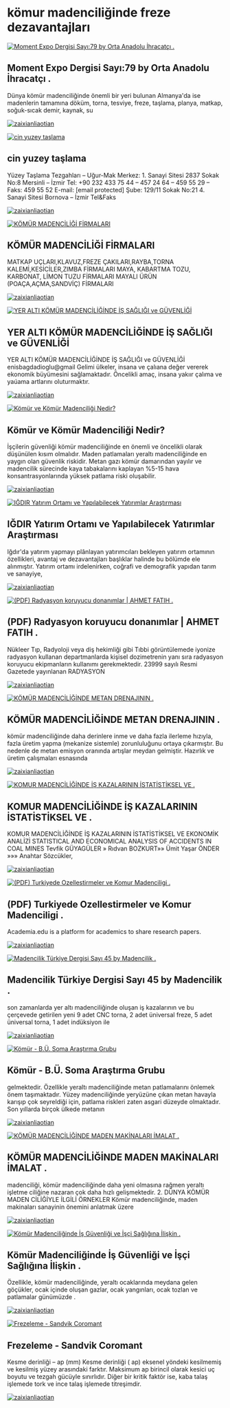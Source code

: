 # kömur madenciliğinde freze dezavantajları
<a href="https://mnn.zoosnet.net/LR/Chatpre.aspx?id=MNN94995150&p=https://topgrinding.com/" target="_blank">![Moment Expo Dergisi Sayı:79 by Orta Anadolu İhracatçı .](https://github.com/technlg/images/blob/main/36.jpg)</a>
## Moment Expo Dergisi Sayı:79 by Orta Anadolu İhracatçı .
Dünya kömür madenciliğinde önemli bir yeri bulunan Almanya'da ise madenlerin tamamına  döküm, torna, tesviye, freze, taşlama, planya, matkap, soğuk-sıcak demir, kaynak, su 
<a href="https://mnn.zoosnet.net/LR/Chatpre.aspx?id=MNN94995150&p=https://topgrinding.com/" target="_blank"><img src="https://github.com/technlg/images/raw/main/chat11.jpg" alt="zaixianliaotian"/></a><a href="//whatsapp.shibangsoft.com/WhatsApp.php" ><img src="https://github.com/technlg/images/raw/main/chat11.png" alt=""></a>
<a href="https://mnn.zoosnet.net/LR/Chatpre.aspx?id=MNN94995150&p=https://topgrinding.com/" target="_blank">![cin yuzey taşlama](https://github.com/technlg/images/blob/main/55.jpg)</a>
## cin yuzey taşlama
Yüzey Taşlama Tezgahları – Uğur-Mak Merkez: 1. Sanayi Sitesi 2837 Sokak No:8 Mersinli – İzmir Tel: +90 232 433 75 44 – 457 24 64 – 459 55 29 – Faks: 459 55 52 E-mail: [email protected] Şube: 129/11 Sokak No:21 4. Sanayi Sitesi Bornova – İzmir Tel&Faks
<a href="https://mnn.zoosnet.net/LR/Chatpre.aspx?id=MNN94995150&p=https://topgrinding.com/" target="_blank"><img src="https://github.com/technlg/images/raw/main/chat11.jpg" alt="zaixianliaotian"/></a><a href="//whatsapp.shibangsoft.com/WhatsApp.php" ><img src="https://github.com/technlg/images/raw/main/chat11.png" alt=""></a>
<a href="https://mnn.zoosnet.net/LR/Chatpre.aspx?id=MNN94995150&p=https://topgrinding.com/" target="_blank">![KÖMÜR MADENCİLİĞİ FİRMALARI](https://github.com/technlg/images/blob/main/36.jpg)</a>
## KÖMÜR MADENCİLİĞİ FİRMALARI
MATKAP UÇLARI,KLAVUZ,FREZE ÇAKILARI,RAYBA,TORNA KALEMİ,KESİCİLER,ZIMBA FİRMALARI MAYA, KABARTMA TOZU, KARBONAT, LİMON TUZU FİRMALARI MAYALI ÜRÜN (POAÇA,AÇMA,SANDVİÇ) FİRMALARI
<a href="https://mnn.zoosnet.net/LR/Chatpre.aspx?id=MNN94995150&p=https://topgrinding.com/" target="_blank"><img src="https://github.com/technlg/images/raw/main/chat11.jpg" alt="zaixianliaotian"/></a><a href="//whatsapp.shibangsoft.com/WhatsApp.php" ><img src="https://github.com/technlg/images/raw/main/chat11.png" alt=""></a>
<a href="https://mnn.zoosnet.net/LR/Chatpre.aspx?id=MNN94995150&p=https://topgrinding.com/" target="_blank">![YER ALTI KÖMÜR MADENCİLİĞİNDE İŞ SAĞLIĞI ve GÜVENLİĞİ](https://github.com/technlg/images/blob/main/42.jpg)</a>
## YER ALTI KÖMÜR MADENCİLİĞİNDE İŞ SAĞLIĞI ve GÜVENLİĞİ
YER ALTI KÖMÜR MADENCİLİĞİNDE İŞ SAĞLIĞI ve GÜVENLİĞİ enisbagdadioglu@gmail Gelimi ülkeler, insana ve çalıana değer vererek ekonomik büyümesini sağlamaktadır. Öncelikli amaç, insana yakıır çalıma ve yaúama artlarını oluturmaktır.
<a href="https://mnn.zoosnet.net/LR/Chatpre.aspx?id=MNN94995150&p=https://topgrinding.com/" target="_blank"><img src="https://github.com/technlg/images/raw/main/chat11.jpg" alt="zaixianliaotian"/></a><a href="//whatsapp.shibangsoft.com/WhatsApp.php" ><img src="https://github.com/technlg/images/raw/main/chat11.png" alt=""></a>
<a href="https://mnn.zoosnet.net/LR/Chatpre.aspx?id=MNN94995150&p=https://topgrinding.com/" target="_blank">![Kömür ve Kömür Madenciliği Nedir?](https://github.com/technlg/images/blob/main/56.jpg)</a>
## Kömür ve Kömür Madenciliği Nedir?
İşçilerin güvenliği kömür madenciliğinde en önemli ve öncelikli olarak düşünülen kısım olmalıdır. Maden patlamaları yeraltı madenciliğinde en yaygın olan güvenlik riskidir. Metan gazı kömür damarından yayılır ve madencilik sürecinde kaya tabakalarını kaplayan %5-15 hava konsantrasyonlarında yüksek patlama riski oluşabilir.
<a href="https://mnn.zoosnet.net/LR/Chatpre.aspx?id=MNN94995150&p=https://topgrinding.com/" target="_blank"><img src="https://github.com/technlg/images/raw/main/chat11.jpg" alt="zaixianliaotian"/></a><a href="//whatsapp.shibangsoft.com/WhatsApp.php" ><img src="https://github.com/technlg/images/raw/main/chat11.png" alt=""></a>
<a href="https://mnn.zoosnet.net/LR/Chatpre.aspx?id=MNN94995150&p=https://topgrinding.com/" target="_blank">![IĞDIR Yatırım Ortamı ve Yapılabilecek Yatırımlar Araştırması](https://github.com/technlg/images/blob/main/44.jpg)</a>
## IĞDIR Yatırım Ortamı ve Yapılabilecek Yatırımlar Araştırması
Iğdır'da yatırım yapmayı plânlayan yatırımcıları bekleyen yatırım ortamının özellikleri, avantaj ve dezavantajları başlıklar halinde bu bölümde ele alınmıştır. Yatırım ortamı irdelenirken, coğrafi ve demografik yapıdan tarım ve sanayiye, 
<a href="https://mnn.zoosnet.net/LR/Chatpre.aspx?id=MNN94995150&p=https://topgrinding.com/" target="_blank"><img src="https://github.com/technlg/images/raw/main/chat11.jpg" alt="zaixianliaotian"/></a><a href="//whatsapp.shibangsoft.com/WhatsApp.php" ><img src="https://github.com/technlg/images/raw/main/chat11.png" alt=""></a>
<a href="https://mnn.zoosnet.net/LR/Chatpre.aspx?id=MNN94995150&p=https://topgrinding.com/" target="_blank">![(PDF) Radyasyon koruyucu donanımlar | AHMET FATIH .](https://github.com/technlg/images/blob/main/21.jpg)</a>
## (PDF) Radyasyon koruyucu donanımlar | AHMET FATIH .
Nükleer Tıp, Radyoloji veya diş hekimliği gibi Tıbbi görüntülemede iyonize radyasyon kullanan departmanlarda kişisel dozimetrenin yanı sıra radyasyon koruyucu ekipmanların kullanımı gerekmektedir. 23999 sayılı Resmi Gazetede yayınlanan RADYASYON
<a href="https://mnn.zoosnet.net/LR/Chatpre.aspx?id=MNN94995150&p=https://topgrinding.com/" target="_blank"><img src="https://github.com/technlg/images/raw/main/chat11.jpg" alt="zaixianliaotian"/></a><a href="//whatsapp.shibangsoft.com/WhatsApp.php" ><img src="https://github.com/technlg/images/raw/main/chat11.png" alt=""></a>
<a href="https://mnn.zoosnet.net/LR/Chatpre.aspx?id=MNN94995150&p=https://topgrinding.com/" target="_blank">![KÖMÜR MADENCİLİĞİNDE METAN DRENAJININ .](https://github.com/technlg/images/blob/main/14.jpg)</a>
## KÖMÜR MADENCİLİĞİNDE METAN DRENAJININ .
kömür madenciliğinde daha derinlere inme ve daha fazla ilerleme hızıyla, fazla üretim yapma (mekanize sistemle) zorunluluğunu ortaya çıkarmıştır. Bu nedenle de metan emisyon oranında artışlar meydan gelmiştir. Hazırlık ve üretim çalışmaları esnasında
<a href="https://mnn.zoosnet.net/LR/Chatpre.aspx?id=MNN94995150&p=https://topgrinding.com/" target="_blank"><img src="https://github.com/technlg/images/raw/main/chat11.jpg" alt="zaixianliaotian"/></a><a href="//whatsapp.shibangsoft.com/WhatsApp.php" ><img src="https://github.com/technlg/images/raw/main/chat11.png" alt=""></a>
<a href="https://mnn.zoosnet.net/LR/Chatpre.aspx?id=MNN94995150&p=https://topgrinding.com/" target="_blank">![KOMUR MADENCİLİĞİNDE İŞ KAZALARININ İSTATİSTİKSEL VE .](https://github.com/technlg/images/blob/main/5.jpg)</a>
## KOMUR MADENCİLİĞİNDE İŞ KAZALARININ İSTATİSTİKSEL VE .
KOMUR MADENCİLİĞİNDE İŞ KAZALARININ İSTATİSTİKSEL VE EKONOMİK ANALİZİ STATISTICAL AND ECONOMICAL ANALYSIS OF ACCIDENTS IN COAL MINES Tevfik GÜYAGÜLER » Rıdvan BOZKURT»» Ümit Yaşar ÖNDER »»» Anahtar Sözcükler,
<a href="https://mnn.zoosnet.net/LR/Chatpre.aspx?id=MNN94995150&p=https://topgrinding.com/" target="_blank"><img src="https://github.com/technlg/images/raw/main/chat11.jpg" alt="zaixianliaotian"/></a><a href="//whatsapp.shibangsoft.com/WhatsApp.php" ><img src="https://github.com/technlg/images/raw/main/chat11.png" alt=""></a>
<a href="https://mnn.zoosnet.net/LR/Chatpre.aspx?id=MNN94995150&p=https://topgrinding.com/" target="_blank">![(PDF) Turkiyede Ozellestirmeler ve Komur Madenciligi .](https://github.com/technlg/images/blob/main/36.jpg)</a>
## (PDF) Turkiyede Ozellestirmeler ve Komur Madenciligi .
Academia.edu is a platform for academics to share research papers.
<a href="https://mnn.zoosnet.net/LR/Chatpre.aspx?id=MNN94995150&p=https://topgrinding.com/" target="_blank"><img src="https://github.com/technlg/images/raw/main/chat11.jpg" alt="zaixianliaotian"/></a><a href="//whatsapp.shibangsoft.com/WhatsApp.php" ><img src="https://github.com/technlg/images/raw/main/chat11.png" alt=""></a>
<a href="https://mnn.zoosnet.net/LR/Chatpre.aspx?id=MNN94995150&p=https://topgrinding.com/" target="_blank">![Madencilik Türkiye Dergisi Sayı 45 by Madencilik .](https://github.com/technlg/images/blob/main/18.jpg)</a>
## Madencilik Türkiye Dergisi Sayı 45 by Madencilik .
son zamanlarda yer altı madenciliğinde oluşan iş kazalarının ve bu çerçevede getirilen yeni  9 adet CNC torna, 2 adet üniversal freze, 5 adet üniversal torna, 1 adet indüksiyon ile 
<a href="https://mnn.zoosnet.net/LR/Chatpre.aspx?id=MNN94995150&p=https://topgrinding.com/" target="_blank"><img src="https://github.com/technlg/images/raw/main/chat11.jpg" alt="zaixianliaotian"/></a><a href="//whatsapp.shibangsoft.com/WhatsApp.php" ><img src="https://github.com/technlg/images/raw/main/chat11.png" alt=""></a>
<a href="https://mnn.zoosnet.net/LR/Chatpre.aspx?id=MNN94995150&p=https://topgrinding.com/" target="_blank">![Kömür - B.Ü. Soma Araştırma Grubu](https://github.com/technlg/images/blob/main/4.jpg)</a>
## Kömür - B.Ü. Soma Araştırma Grubu
gelmektedir. Özellikle yeraltı madenciliğinde metan patlamalarını önlemek önem taşımaktadır. Yüzey madenciliğinde yeryüzüne çıkan metan havayla karışıp çok seyreldiği için, patlama riskleri zaten asgari düzeyde olmaktadır. Son yıllarda birçok ülkede metanın
<a href="https://mnn.zoosnet.net/LR/Chatpre.aspx?id=MNN94995150&p=https://topgrinding.com/" target="_blank"><img src="https://github.com/technlg/images/raw/main/chat11.jpg" alt="zaixianliaotian"/></a><a href="//whatsapp.shibangsoft.com/WhatsApp.php" ><img src="https://github.com/technlg/images/raw/main/chat11.png" alt=""></a>
<a href="https://mnn.zoosnet.net/LR/Chatpre.aspx?id=MNN94995150&p=https://topgrinding.com/" target="_blank">![KÖMÜR MADENCİLİĞİNDE MADEN MAKİNALARI İMALAT .](https://github.com/technlg/images/blob/main/32.jpg)</a>
## KÖMÜR MADENCİLİĞİNDE MADEN MAKİNALARI İMALAT .
madenciliği, kömür madenciliğinde daha yeni olmasına rağmen yeraltı işletme ciliğine nazaran çok daha hızlı gelişmektedir. 2. DÜNYA KÖMÜR MADEN CİLİĞİYLE İLGİLİ ÖRNEKLER Kömür madenciliğinde, maden makinaları sanayinin önemini anlatmak üzere
<a href="https://mnn.zoosnet.net/LR/Chatpre.aspx?id=MNN94995150&p=https://topgrinding.com/" target="_blank"><img src="https://github.com/technlg/images/raw/main/chat11.jpg" alt="zaixianliaotian"/></a><a href="//whatsapp.shibangsoft.com/WhatsApp.php" ><img src="https://github.com/technlg/images/raw/main/chat11.png" alt=""></a>
<a href="https://mnn.zoosnet.net/LR/Chatpre.aspx?id=MNN94995150&p=https://topgrinding.com/" target="_blank">![Kömür Madenciliğinde İş Güvenliği ve İşçi Sağlığına İlişkin .](https://github.com/technlg/images/blob/main/44.jpg)</a>
## Kömür Madenciliğinde İş Güvenliği ve İşçi Sağlığına İlişkin .
Özellikle, kömür madenciliğinde, yeraltı ocaklarında meydana gelen göçükler, ocak içinde oluşan gazlar, ocak yangınları, ocak tozlan ve patlamalar günümüzde .
<a href="https://mnn.zoosnet.net/LR/Chatpre.aspx?id=MNN94995150&p=https://topgrinding.com/" target="_blank"><img src="https://github.com/technlg/images/raw/main/chat11.jpg" alt="zaixianliaotian"/></a><a href="//whatsapp.shibangsoft.com/WhatsApp.php" ><img src="https://github.com/technlg/images/raw/main/chat11.png" alt=""></a>
<a href="https://mnn.zoosnet.net/LR/Chatpre.aspx?id=MNN94995150&p=https://topgrinding.com/" target="_blank">![Frezeleme - Sandvik Coromant](https://github.com/technlg/images/blob/main/16.jpg)</a>
## Frezeleme - Sandvik Coromant
Kesme derinliği – ap (mm) Kesme derinliği ( ap) eksenel yöndeki kesilmemiş ve kesilmiş yüzey arasındaki farktır. Maksimum ap birincil olarak kesici uç boyutu ve tezgah gücüyle sınırlıdır. Diğer bir kritik faktör ise, kaba talaş işlemede tork ve ince talaş işlemede titreşimdir.
<a href="https://mnn.zoosnet.net/LR/Chatpre.aspx?id=MNN94995150&p=https://topgrinding.com/" target="_blank"><img src="https://github.com/technlg/images/raw/main/chat11.jpg" alt="zaixianliaotian"/></a><a href="//whatsapp.shibangsoft.com/WhatsApp.php" ><img src="https://github.com/technlg/images/raw/main/chat11.png" alt=""></a>
